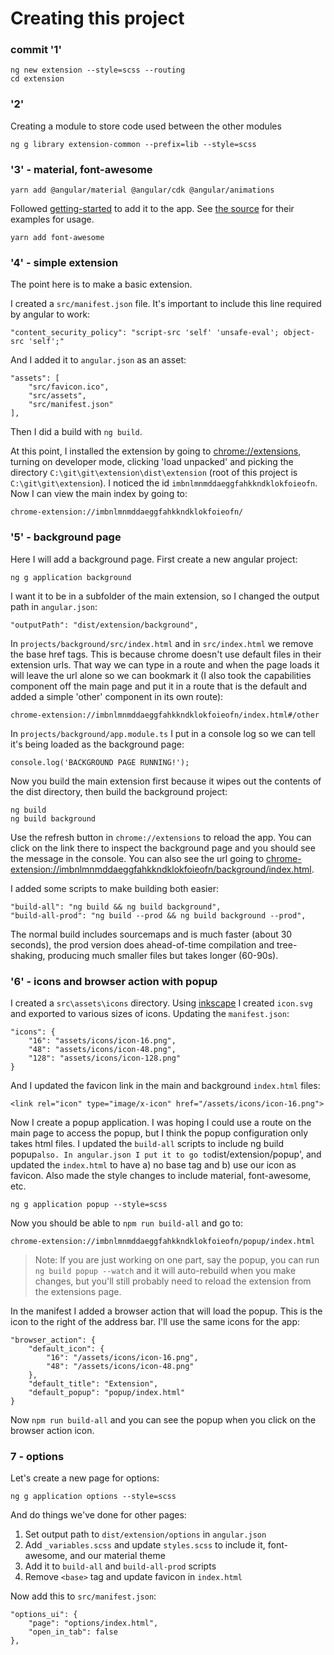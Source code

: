 # Creating this project

### commit '1'

    ng new extension --style=scss --routing
    cd extension

### '2'

Creating a module to store code used between the other modules

    ng g library extension-common --prefix=lib --style=scss

### '3' - material, font-awesome

    yarn add @angular/material @angular/cdk @angular/animations

Followed [getting-started](https://material.angular.io/guide/getting-started)
to add it to the app.  See [the source](https://github.com/angular/material2/tree/master/src/material-examples)
for their examples for usage.

    yarn add font-awesome

### '4' - simple extension

The point here is to make a basic extension.

I created a `src/manifest.json` file.  It's important to include this line required
by angular to work:

    "content_security_policy": "script-src 'self' 'unsafe-eval'; object-src 'self';"

And I added it to `angular.json` as an asset:

    "assets": [
        "src/favicon.ico",
        "src/assets",
        "src/manifest.json"
    ],

Then I did a build with `ng build`.

At this point, I installed the extension by going to [chrome://extensions](chrome://extensions),
turning on developer mode, clicking 'load unpacked' and picking the directory
`C:\git\git\extension\dist\extension` (root of this project is `C:\git\git\extension`). I
noticed the id `imbnlmnmddaeggfahkkndklokfoieofn`.  Now I can view the main index by going to:

    chrome-extension://imbnlmnmddaeggfahkkndklokfoieofn/

### '5' - background page

Here I will add a background page.  First create a new angular project:

    ng g application background

I want it to be in a subfolder of the main extension, so I changed the output path in `angular.json`:

    "outputPath": "dist/extension/background",

In `projects/background/src/index.html` and in `src/index.html` we remove the base href tags.
This is because chrome doesn't use default files in their extension urls.  That way we can
type in a route and when the page loads it will leave the url alone so we can bookmark it (I also took the capabilities component off the main page and put it in a route that is the default and added a simple 'other' component in its own route):

    chrome-extension://imbnlmnmddaeggfahkkndklokfoieofn/index.html#/other

In `projects/background/app.module.ts` I put in a console log so we can tell it's being
loaded as the background page:

    console.log('BACKGROUND PAGE RUNNING!');


Now you build the main extension first because it wipes out the contents of the dist directory,
then build the background project:

    ng build
    ng build background

Use the refresh button in `chrome://extensions` to reload the app.  You can click on the link
there to inspect the background page and you should see the message in the console.  You can
also see the url going to [chrome-extension://imbnlmnmddaeggfahkkndklokfoieofn/background/index.html](chrome-extension://imbnlmnmddaeggfahkkndklokfoieofn/background/index.html).

I added some scripts to make building both easier:

    "build-all": "ng build && ng build background",
    "build-all-prod": "ng build --prod && ng build background --prod",

The normal build includes sourcemaps and is much faster (about 30 seconds), the prod
version does ahead-of-time compilation and tree-shaking, producing much smaller files
but takes longer (60-90s).

### '6' - icons and browser action with popup

I created a `src\assets\icons` directory.  Using [inkscape](https://inkscape.org/) I created
`icon.svg` and exported to various sizes of icons.  Updating the `manifest.json`:

    "icons": {
        "16": "assets/icons/icon-16.png",
        "48": "assets/icons/icon-48.png",
        "128": "assets/icons/icon-128.png"
    }

And I updated the favicon link in the main and background `index.html` files:

    <link rel="icon" type="image/x-icon" href="/assets/icons/icon-16.png">

Now I create a popup application.  I was hoping I could use a route on the
main page to access the popup, but I think the popup configuration only takes
html files.  I updated the `build-all` scripts to include ng build popup` also.
In angular.json I put it to go to `dist/extension/popup', and updated the
`index.html` to have a) no base tag and b) use our icon as favicon.  Also made
the style changes to include material, font-awesome, etc.

    ng g application popup --style=scss

Now you should be able to `npm run build-all` and go to: 

    chrome-extension://imbnlmnmddaeggfahkkndklokfoieofn/popup/index.html

> Note: If you are just working on one part, say the popup, you can run
> `ng build popup --watch` and it will auto-rebuild when you make changes,
> but you'll still probably need to reload the extension from the
> extensions page.

In the manifest I added a browser action that will load the popup.  This
is the icon to the right of the address bar.  I'll use the same icons for
the app:

    "browser_action": {
        "default_icon": {
            "16": "/assets/icons/icon-16.png",
            "48": "/assets/icons/icon-48.png"
        },
        "default_title": "Extension",
        "default_popup": "popup/index.html"
    }

Now `npm run build-all` and you can see the popup when you click on the
browser action icon.

### 7 - options

Let's create a new page for options:

    ng g application options --style=scss

And do things we've done for other pages:

1. Set output path to `dist/extension/options` in `angular.json`
2. Add `_variables.scss` and update `styles.scss` to include it, font-awesome, and our material theme
3. Add it to `build-all` and `build-all-prod` scripts
4. Remove `<base>` tag and update favicon in `index.html`

Now add this to `src/manifest.json`:

    "options_ui": {
        "page": "options/index.html",
        "open_in_tab": false
    },
